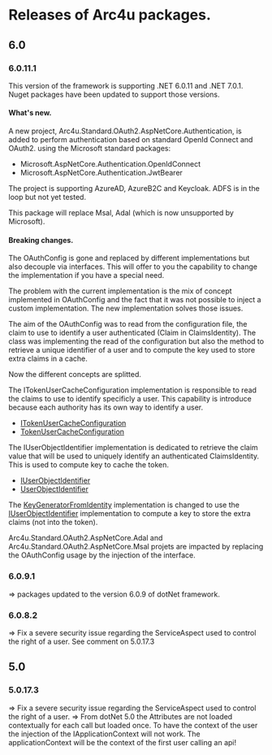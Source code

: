 # Releases of Arc4u packages.



## 6.0

### 6.0.11.1

This version of the framework is supporting .NET 6.0.11 and .NET 7.0.1.
Nuget packages have been updated to support those versions.

#### What's new.

A new project, Arc4u.Standard.OAuth2.AspNetCore.Authentication, is added to perform authentication based on standard OpenId Connect and OAuth2.
using the Microsoft standard packages:
- Microsoft.AspNetCore.Authentication.OpenIdConnect
- Microsoft.AspNetCore.Authentication.JwtBearer
 
 The project is supporting AzureAD, AzureB2C and Keycloak.
 ADFS is in the loop but not yet tested.

 This package will replace Msal, Adal (which is now unsupported by Microsoft).

 #### Breaking changes.

 The OAuthConfig is gone and replaced by different implementations but also decouple via interfaces. This will offer to you the capability to change the implementation if you have a special need.

The problem with the current implementation is the mix of concept implemented in OAuthConfig and the fact that it was not possible to inject a custom implementation. The new implementation solves those issues.

The aim of the OAuthConfig was to read from the configuration file, the claim to use to identify a user authenticated (Claim in ClaimsIdentity).
The class was implementing the read of the configuration but also the method to retrieve a unique identifier of a user and to compute the key used to store extra claims in a cache.

Now the different concepts are splitted.

The ITokenUserCacheConfiguration implementation is responsible to read the claims to use to identify specificly a user. This capability is introduce because each authority has its own way to identify a user.
- [ITokenUserCacheConfiguration](https://github.com/GFlisch/Arc4u/blob/release/6.0.11.1/src/Arc4u.Standard.OAuth2/Configuration/ITokenUserCacheConfiguration.cs)
- [TokenUserCacheConfiguration](https://github.com/GFlisch/Arc4u/blob/release/6.0.11.1/src/Arc4u.Standard.OAuth2/Configuration/TokenUserCacheConfiguration.cs)

The IUserObjectIdentifier implementation is dedicated to retrieve the claim value that will be used to uniquely identify an authenticated ClaimsIdentity. This is used to compute key to cache the token.
- [IUserObjectIdentifier](https://github.com/GFlisch/Arc4u/blob/release/6.0.11.1/src/Arc4u.Standard.OAuth2/Security/IUserObjectIdentifier.cs)
- [UserObjectIdentifier](https://github.com/GFlisch/Arc4u/blob/release/6.0.11.1/src/Arc4u.Standard.OAuth2/Security/UserObjectIdentifier.cs)

The [KeyGeneratorFromIdentity](https://github.com/GFlisch/Arc4u/blob/release/6.0.11.1/src/Arc4u.Standard.OAuth2/Security/Principal/KeyGeneratorFromIdentity.cs) implementation is changed to use the [IUserObjectIdentifier](https://github.com/GFlisch/Arc4u/blob/release/6.0.11.1/src/Arc4u.Standard.OAuth2/Security/IUserObjectIdentifier.cs) implementation to compute a key to store the extra claims (not into the token).

Arc4u.Standard.OAuth2.AspNetCore.Adal and Arc4u.Standard.OAuth2.AspNetCore.Msal projets are impacted by replacing the OAuthConfig usage by the injection of the interface.

### 6.0.9.1
=> packages updated to the version 6.0.9 of dotNet framework.

### 6.0.8.2
=> Fix a severe security issue regarding the ServiceAspect used to control the right of a user. See comment on 5.0.17.3

## 5.0

### 5.0.17.3
=> Fix a severe security issue regarding the ServiceAspect used to control the right of a user.
=> From dotNet 5.0 the Attributes are not loaded contextually for each call but loaded once. To have the context of the user the injection of the IApplicationContext will not work. The applicationContext will be the context of the first user calling an api!

